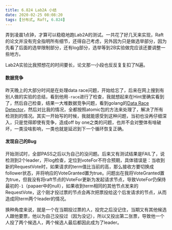 ```yaml
---
title: 6.824 Lab2A 小结
date: 2020-02-25 08:08:20
tags: [分布式, Raft, 6.824]
---
```


弄到凌晨1点钟，才算可以稳稳地跑Lab2A的测试。一共花了好几天来实现，Raft的论文并没有完全指明所有细节，还得自己考虑，另外因为只是做选举部分，因为先看了后面的选举限制部分，还有log部分，选举等到2B实验做完应该还要调整一些地方。

Lab2A实验比我预想花的时间要长，论文那一小段也反反复复扣了N遍。

#### 数据竞争

昨天晚上的大部分时间是在处理data race问题，开始给忘了，后来在网上搜到有别人做的实验的总结，看到他用`-race`进行了检查，我就想起来在Hint里确实看到了，然后自己检查，结果一大堆数据竞争问题，看到golang的[Data Race Detector][1]，然后对比我的情况，全都按照atomic包的方法来处理了，解决了所有检测到的情况。其实一开始写的时候，我就能感受到这种问题，当初也没再仔细深入，只是觉得即使有竞争，造成off by one之类的问题，也并不会对整体有啥破坏，一类没啥影响，一类也就是延迟到下一个循环恢复正确。

#### 发现自己的Bug

开始测试时，全部PASS之后以为自己的没问题。后来又有测试结果是FAIL了，说检测到2个leader，开log检查，定位到voteFor不符合预期，具体错误是：当收到新的RequestVote时，如果请求的term值比当前的高，那么接收方要切换成follower状态，并将响应的VoteGranted置为true。问题出在我将VoteGranted置为true，但我没有将raft节点的VoteFor更新为发起请求节点，导致VoteFor仍保持最初的`-1`（papaer中的null），如果收到term相同的其他节点发来的RequestVote，这个刚才投过票的节点会再次把票投给这个后发请求的节点，从而造成同term两个leader的情况。

换种角度来说，就是一个在当期投过票的人，投完之后没记住，当期又有其他候选人跟他要票，他以为自己没投过（因为没记），所以又投出第二张票，导致他一个人投了两个候选人，两个候选人最后都因此成为了leader。



[1]: https://golang.org/doc/articles/race_detector.html
